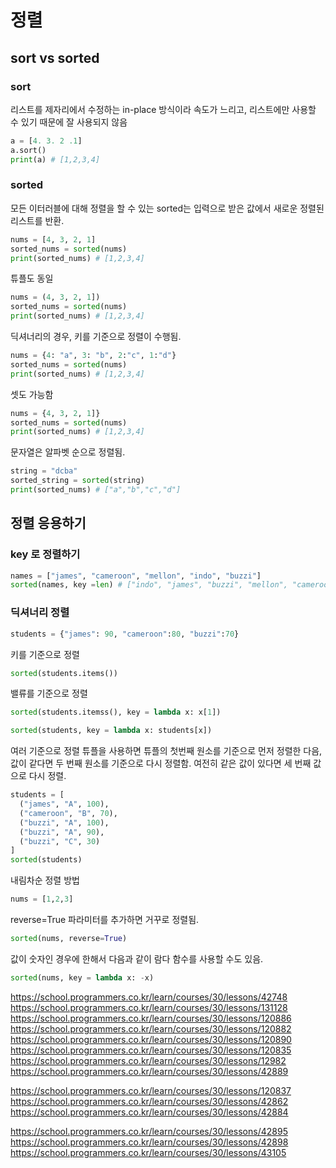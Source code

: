 # 정렬

## sort vs sorted
### sort
리스트를 제자리에서 수정하는 in-place 방식이라 속도가 느리고, 리스트에만 사용할 수 있기 때문에 잘 사용되지 않음
```python
a = [4. 3. 2 .1]
a.sort()
print(a) # [1,2,3,4]
```
### sorted
모든 이터러블에 대해 정렬을 할 수 있는 sorted는 입력으로 받은 값에서 새로운 정렬된 리스트를 반환. 
```python
nums = [4, 3, 2, 1]
sorted_nums = sorted(nums)
print(sorted_nums) # [1,2,3,4]
```
튜플도 동일 
```python
nums = (4, 3, 2, 1])
sorted_nums = sorted(nums)
print(sorted_nums) # [1,2,3,4]
```
딕셔너리의 경우, 키를 기준으로 정렬이 수행됨.
```python
nums = {4: "a", 3: "b", 2:"c", 1:"d"}
sorted_nums = sorted(nums)
print(sorted_nums) # [1,2,3,4]
```
셋도 가능함
```python
nums = {4, 3, 2, 1]}
sorted_nums = sorted(nums)
print(sorted_nums) # [1,2,3,4]
```
문자열은 알파벳 순으로 정렬됨.
```python
string = "dcba"
sorted_string = sorted(string)
print(sorted_nums) # ["a","b","c","d"]
```
## 정렬 응용하기 
### key 로 정렬하기 
```python
names = ["james", "cameroon", "mellon", "indo", "buzzi"]
sorted(names, key =len) # ["indo", "james", "buzzi", "mellon", "cameroon"]
```
### 딕셔너리 정렬
```python
students = {"james": 90, "cameroon":80, "buzzi":70}
```
키를 기준으로 정렬
```python
sorted(students.items())
```
밸류를 기준으로 정렬
```python
sorted(students.itemss(), key = lambda x: x[1])
```
```python
sorted(students, key = lambda x: students[x])
```
여러 기준으로 정렬
튜플을 사용하면 튜플의 첫번째 원소를 기준으로 먼저 정렬한 다음, 값이 같다면 두 번째 원소를 기준으로 다시 정렬함. 여전히 같은 값이 있다면 세 번째 값으로 다시 정렬. 
```python
students = [
  ("james", "A", 100),
  ("cameroon", "B", 70),
  ("buzzi", "A", 100),
  ("buzzi", "A", 90),
  ("buzzi", "C", 30)
]
sorted(students)
```
내림차순 정렬 방법
```python
nums = [1,2,3]
```
reverse=True 파라미터를 추가하면 거꾸로 정렬됨.
```python
sorted(nums, reverse=True)
```
값이 숫자인 경우에 한해서 다음과 같이 람다 함수를 사용할 수도 있음.
```python
sorted(nums, key = lambda x: -x)
```

https://school.programmers.co.kr/learn/courses/30/lessons/42748
https://school.programmers.co.kr/learn/courses/30/lessons/131128
https://school.programmers.co.kr/learn/courses/30/lessons/120886
https://school.programmers.co.kr/learn/courses/30/lessons/120882
https://school.programmers.co.kr/learn/courses/30/lessons/120890
https://school.programmers.co.kr/learn/courses/30/lessons/120835
https://school.programmers.co.kr/learn/courses/30/lessons/12982
https://school.programmers.co.kr/learn/courses/30/lessons/42889

https://school.programmers.co.kr/learn/courses/30/lessons/120837
https://school.programmers.co.kr/learn/courses/30/lessons/42862
https://school.programmers.co.kr/learn/courses/30/lessons/42884

https://school.programmers.co.kr/learn/courses/30/lessons/42895
https://school.programmers.co.kr/learn/courses/30/lessons/42898
https://school.programmers.co.kr/learn/courses/30/lessons/43105
